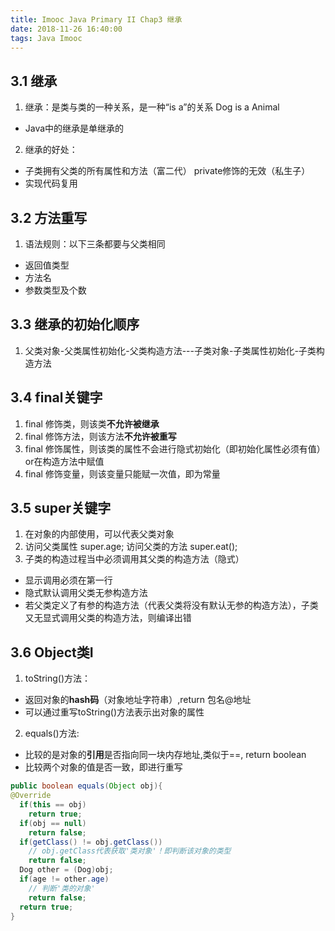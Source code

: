 ```yaml
---
title: Imooc Java Primary II Chap3 继承
date: 2018-11-26 16:40:00
tags: Java Imooc
---
```


## 3.1 继承

1. 继承：是类与类的一种关系，是一种“is a”的关系 Dog is a Animal
  * Java中的继承是单继承的
2. 继承的好处：
  * 子类拥有父类的所有属性和方法（富二代）
    private修饰的无效（私生子）
  * 实现代码复用

## 3.2 方法重写

1. 语法规则：以下三条都要与父类相同
  * 返回值类型
  * 方法名
  * 参数类型及个数

## 3.3 继承的初始化顺序

1. 父类对象-父类属性初始化-父类构造方法---子类对象-子类属性初始化-子类构造方法

## 3.4 final关键字

1. final 修饰类，则该类**不允许被继承**
2. final 修饰方法，则该方法**不允许被重写**
3. final 修饰属性，则该类的属性不会进行隐式初始化（即初始化属性必须有值）or在构造方法中赋值
4. final 修饰变量，则该变量只能赋一次值，即为常量

## 3.5 super关键字

1. 在对象的内部使用，可以代表父类对象
2. 访问父类属性 super.age; 访问父类的方法 super.eat();
3. 子类的构造过程当中必须调用其父类的构造方法（隐式）
  * 显示调用必须在第一行
  * 隐式默认调用父类无参构造方法
  * 若父类定义了有参的构造方法（代表父类将没有默认无参的构造方法），子类又无显式调用父类的构造方法，则编译出错

## 3.6 Object类I

1. toString()方法：
  * 返回对象的**hash码**（对象地址字符串）,return 包名@地址
  * 可以通过重写toString()方法表示出对象的属性
2. equals()方法:
  * 比较的是对象的**引用**是否指向同一块内存地址,类似于==, return boolean
  * 比较两个对象的值是否一致，即进行重写
  ``` java
  public boolean equals(Object obj){
  @Override
    if(this == obj)
      return true;
    if(obj == null)
      return false;
    if(getClass() != obj.getClass())
      // obj.getClass代表获取'类对象'！即判断该对象的类型
      return false;
    Dog other = (Dog)obj;
    if(age != other.age)
      // 判断'类的对象'
      return false;
    return true;
  }
  ```
